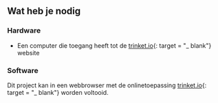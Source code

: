 ## Wat heb je nodig

### Hardware

+ Een computer die toegang heeft tot de [trinket.io](https://trinket.io){: target = "_ blank"} website

### Software

Dit project kan in een webbrowser met de onlinetoepassing [trinket.io](https://trinket.io){: target = "_ blank"} worden voltooid.